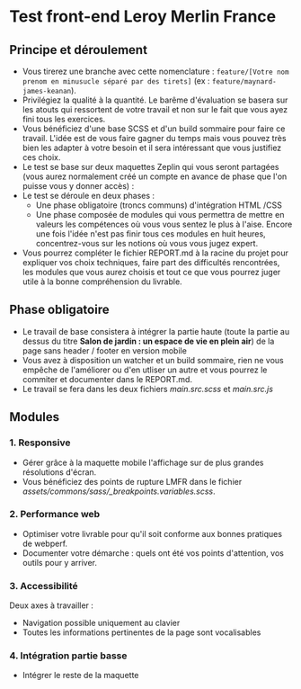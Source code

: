# Test front-end Leroy Merlin France

## Principe et déroulement
- Vous tirerez une branche avec cette nomenclature : ```feature/[Votre nom prenom en minusucle séparé par des tirets]``` (ex : ```feature/maynard-james-keanan```).
- Privilégiez la qualité à la quantité. Le barême d'évaluation se basera sur les atouts qui ressortent de votre travail et non sur le fait que vous ayez fini tous les exercices.
- Vous bénéficiez d'une base SCSS et d'un build sommaire pour faire ce travail. L'idée est de vous faire gagner du temps mais vous pouvez très bien les adapter à votre besoin et il sera intéressant que vous justifiez ces choix.
- Le test se base sur deux maquettes Zeplin qui vous seront partagées (vous aurez normalement créé un compte en avance de phase que l'on puisse vous y donner accès) :
- Le test se déroule en deux phases : 
    - Une phase obligatoire (troncs communs) d'intégration HTML /CSS 
    - Une phase composée de modules qui vous permettra de mettre en valeurs les compétences où vous vous sentez le plus à l'aise. Encore une fois l'idée n'est pas finir tous ces modules en huit heures, concentrez-vous sur les notions où vous vous jugez expert.
- Vous pourrez compléter le fichier REPORT.md à la racine du projet pour expliquer vos choix techniques, faire part des difficultés rencontrées, les modules que vous aurez choisis et tout ce que vous pourrez juger utile à la bonne compréhension du livrable.

## Phase obligatoire
- Le travail de base consistera à intégrer la partie haute (toute la partie au dessus du titre **Salon de jardin : un espace de vie en plein air**) de la page sans header / footer en version mobile
- Vous avez à disposition un watcher et un build sommaire, rien ne vous empêche de l'améliorer ou d'en utliser un autre et vous pourrez le commiter et documenter dans le REPORT.md.
- Le travail se fera dans les deux fichiers _main.src.scss_ et _main.src.js_

## Modules

### 1. Responsive
- Gérer grâce à la maquette mobile l'affichage sur de plus grandes résolutions d'écran.
- Vous bénéficiez des points de rupture LMFR dans le fichier *assets/commons/sass/_breakpoints.variables.scss*.

### 2. Performance web
- Optimiser votre livrable pour qu'il soit conforme aux bonnes pratiques de webperf.
- Documenter votre démarche : quels ont été vos points d'attention, vos outils pour y arriver.

### 3. Accessibilité
Deux axes à travailler :
- Navigation possible uniquement au clavier
- Toutes les informations pertinentes de la page sont vocalisables

### 4. Intégration partie basse
- Intégrer le reste de la maquette
